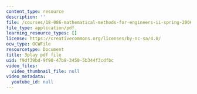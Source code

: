 ```yaml
---
content_type: resource
description: ''
file: /courses/18-086-mathematical-methods-for-engineers-ii-spring-2006/f9df39bd9f9047b834505b344f3cdfbc_Y25UBGeu_2g.pdf
file_type: application/pdf
learning_resource_types: []
license: https://creativecommons.org/licenses/by-nc-sa/4.0/
ocw_type: OCWFile
resourcetype: Document
title: 3play pdf file
uid: f9df39bd-9f90-47b8-3450-5b344f3cdfbc
video_files:
  video_thumbnail_file: null
video_metadata:
  youtube_id: null
---
```

